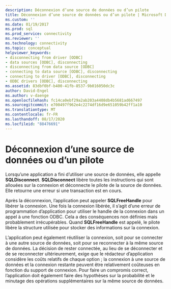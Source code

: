 ```yaml
---
description: Déconnexion d’une source de données ou d’un pilote
title: Déconnexion d’une source de données ou d’un pilote | Microsoft Docs
ms.custom: ''
ms.date: 01/19/2017
ms.prod: sql
ms.prod_service: connectivity
ms.reviewer: ''
ms.technology: connectivity
ms.topic: conceptual
helpviewer_keywords:
- disconnecting from driver [ODBC]
- data sources [ODBC], disconnecting
- disconnecting from data source [ODBC]
- connecting to data source [ODBC], disconnecting
- connecting to driver [ODBC], disconnecting
- ODBC drivers [ODBC], disconnecting
ms.assetid: 83dbf0bf-b400-41fb-8537-9b016050dc3c
author: David-Engel
ms.author: v-daenge
ms.openlocfilehash: fc14ca0ebf29a2ab203a4408db4b5681ad667497
ms.sourcegitcommit: e700497f962e4c2274df16d9e651059b42ff1a10
ms.translationtype: MT
ms.contentlocale: fr-FR
ms.lasthandoff: 08/17/2020
ms.locfileid: "88476691"
---
```

# <a name="disconnecting-from-a-data-source-or-driver"></a>Déconnexion d’une source de données ou d’un pilote
Lorsqu’une application a fini d’utiliser une source de données, elle appelle **SQLDisconnect**. **SQLDisconnect** libère toutes les instructions qui sont allouées sur la connexion et déconnecte le pilote de la source de données. Elle retourne une erreur si une transaction est en cours.  
  
 Après la déconnexion, l’application peut appeler **SQLFreeHandle** pour libérer la connexion. Une fois la connexion libérée, il s’agit d’une erreur de programmation d’application pour utiliser le handle de la connexion dans un appel à une fonction ODBC. Cela a des conséquences non définies mais probablement irrécupérables. Quand **SQLFreeHandle** est appelé, le pilote libère la structure utilisée pour stocker des informations sur la connexion.  
  
 L’application peut également réutiliser la connexion, soit pour se connecter à une autre source de données, soit pour se reconnecter à la même source de données. La décision de rester connectée, au lieu de se déconnecter et de se reconnecter ultérieurement, exige que le rédacteur d’application considère les coûts relatifs de chaque option ; la connexion à une source de données et la connexion restante peuvent être relativement coûteuses en fonction du support de connexion. Pour faire un compromis correct, l’application doit également faire des hypothèses sur la probabilité et le minutage des opérations supplémentaires sur la même source de données.
